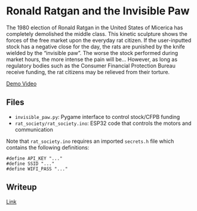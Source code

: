 # Ronald Ratgan and the Invisible Paw
The 1980 election of Ronald Ratgan in the United States of Micerica has completely demolished the middle class. This kinetic sculpture shows the forces of the free market upon the everyday rat citizen. If the user-inputted stock has a negative close for the day, the rats are punished by the knife wielded by the “invisible paw”. The worse the stock performed during market hours, the more intense the pain will be… However, as long as regulatory bodies such as the Consumer Financial Protection Bureau receive funding, the rat citizens may be relieved from their torture.

[Demo Video](https://www.youtube.com/watch?v=CRRM5PzwWc0)

## Files
- `invisible_paw.py`: Pygame interface to control stock/CFPB funding
- `rat_society/rat_society.ino`: ESP32 code that controls the motors and communication

Note that `rat_society.ino` requires an imported `secrets.h` file which contains the following definitions:
```
#define API_KEY "..."
#define SSID "..."
#define WIFI_PASS "..."
```

## Writeup
[Link](writeup/writeup.pdf)